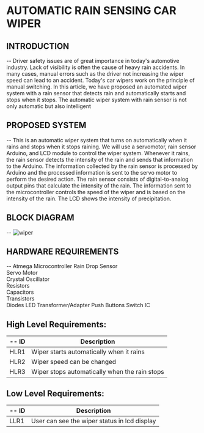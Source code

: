 # AUTOMATIC RAIN SENSING CAR WIPER


## INTRODUCTION
-- Driver safety issues are of great importance in today's automotive industry. Lack of visibility is often the cause of heavy rain accidents. In many cases, manual errors such as the driver not increasing the wiper speed can lead to an accident. Today's car wipers work on the principle of manual switching. In this article, we have proposed an automated wiper system with a rain sensor that detects rain and automatically starts and stops when it stops. The automatic wiper system with rain sensor is not only automatic but also intelligent


## PROPOSED SYSTEM
-- This is an automatic wiper system that turns on automatically when it rains and stops when it stops raining. We will use a servomotor, rain sensor Arduino, and LCD module to control the wiper system. Whenever it rains, the rain sensor detects the intensity of the rain and sends that information to the Arduino. The information collected by the rain sensor is processed by Arduino and the processed information is sent to the servo motor to perform the desired action. The rain sensor consists of digital-to-analog output pins that calculate the intensity of the rain. The information sent to the microcontroller controls the speed of the wiper and is based on the intensity of the rain. The LCD shows the intensity of precipitation. 


## BLOCK DIAGRAM
--   ![wiper](https://user-images.githubusercontent.com/99133249/155835355-eb0a6445-fae6-4e4d-8a89-654f7c0a57eb.jpg)


## HARDWARE REQUIREMENTS
-- Atmega Microcontroller
Rain Drop Sensor               
Servo Motor                    
Crystal Oscillator             
Resistors                        
Capacitors                                      
Transistors                      
Diodes
LED
Transformer/Adapter
Push Buttons
Switch
IC

## High Level Requirements:
-- ID | Description |
----- | ------------|
HLR1| Wiper starts automatically when it rains | 
HLR2| Wiper speed can be changed | 
HLR3| Wiper stops automatically when the rain stops| 

## Low Level Requirements:
-- ID | Description | 
----- | ------------|
LLR1| User can see the wiper status in lcd display |
 
